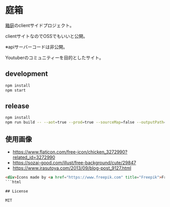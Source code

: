 # 庭箱

[箱庭](https://hako.v-kurore.com)のclientサイドプロジェクト。

clientサイトなのでOSSでもいいと公開。

※apiサーバーコードは非公開。

Youtuberのコミュニティーを目的としたサイト。

## development

```bash
npm install
npm start
```

## release

```bash
npm install
npm run build -- --aot=true --prod=true --sourceMap=false --outputPath=/usr/share/nginx/html
```

## 使用画像

- https://www.flaticon.com/free-icon/chicken_3272990?related_id=3272990
- https://sozai-good.com/illust/free-background/cute/29847
- https://www.irasutoya.com/2013/09/blog-post_9127.html

```html
<div>Icons made by <a href="https://www.freepik.com" title="Freepik">Freepik</a> from <a href="https://www.flaticon.com/" title="Flaticon">www.flaticon.com</a></div>
```html

## License

MIT

